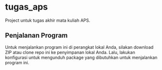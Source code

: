 # tugas_aps

Project untuk tugas akhir mata kuliah APS.

## Penjalanan Program

Untuk menjalankan program ini di perangkat lokal Anda, silakan download ZIP atau clone repo ini ke penyimpanan lokal Anda. Lalu, lakukan konfigurasi untuk mengunduh package yang dibutuhkan untuk menjalankan program ini.
